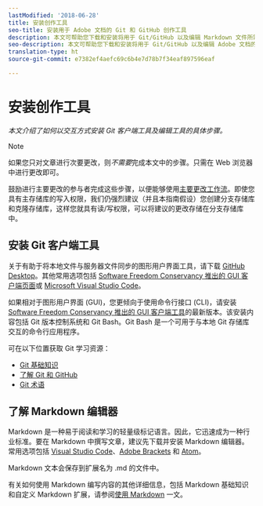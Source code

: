 ```yaml
---
lastModified: '2018-06-28'
title: 安装创作工具
seo-title: 安装用于 Adobe 文档的 Git 和 GitHub 创作工具
description: 本文可帮助您下载和安装将用于 Git/GitHub 以及编辑 Markdown 文件所需的客户端工具。
seo-description: 本文可帮助您下载和安装将用于 Git/GitHub 以及编辑 Adobe 文档的 Markdown 文件所需的客户端工具。
translation-type: ht
source-git-commit: e7382ef4aefc69c6b4e7d78b7f34eaf897596eaf

---
```



# 安装创作工具

*本文介绍了如何以交互方式安装 Git 客户端工具及编辑工具的具体步骤。*

>[!NOTE]
> 如果您只对文章进行次要更改，则*不需要*完成本文中的步骤。只需在 Web 浏览器中进行更改即可。
>
> 鼓励进行主要更改的参与者完成这些步骤，以便能够使用[主要更改工作流](local-repo.md)。即使您具有主存储库的写入权限，我们仍强烈建议（并且本指南假设）您创建分支存储库和克隆存储库，这样您就具有读/写权限，可以将建议的更改存储在分支存储库中。

## 安装 Git 客户端工具

关于有助于将本地文件与服务器文件同步的图形用户界面工具，请下载 [GitHub Desktop](https://desktop.github.com/)。其他常用选项包括 [Software Freedom Conservancy 推出的 GUI 客户端页面](https://git-scm.com/downloads/guis)或 [Microsoft Visual Studio Code](https://www.visualstudio.com/products/code-vs.aspx)。

如果相对于图形用户界面 (GUI)，您更倾向于使用命令行接口 (CLI)，请安装 [Software Freedom Conservancy 推出的 GUI 客户端工具](https://git-scm.com/downloads)的最新版本。该安装内容包括 Git 版本控制系统和 Git Bash。Git Bash 是一个可用于与本地 Git 存储库交互的命令行应用程序。

可在以下位置获取 Git 学习资源：

* [Git 基础知识](https://git-scm.com/book/en/v2/Getting-Started-Git-Basics)
* [了解 Git 和 GitHub](https://help.github.com/articles/good-resources-for-learning-git-and-github/)
* [Git 术语](https://help.github.com/articles/github-glossary)

## 了解 Markdown 编辑器

Markdown 是一种易于阅读和学习的轻量级标记语言。因此，它迅速成为一种行业标准。要在 Markdown 中撰写文章，建议先下载并安装 Markdown 编辑器。常用选项包括 [Visual Studio Code](https://code.visualstudio.com/)、[Adobe Brackets](https://brackets.io) 和 [Atom](https://atom.io)。

Markdown 文本会保存到扩展名为 .md 的文件中。

有关如何使用 Markdown 编写内容的其他详细信息，包括 Markdown 基础知识和自定义 Markdown 扩展，请参阅[使用 Markdown](../writing-essentials/markdown.md) 一文。

<!--
## Adobe Docs Authoring Pack

Install the Docs Authoring Pack. This set of extensions includes basic authoring assistance for help when writing Markdown, and a preview feature, so that you can see what the Markdown looks like in the style of the docs.adobe.com site.

Link when available
-->
